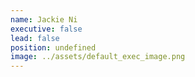 ```yaml
---
name: Jackie Ni
executive: false
lead: false
position: undefined
image: ../assets/default_exec_image.png
---
```

